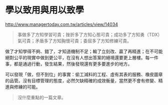 # 學以致用與用以致學

http://www.managertoday.com.tw/articles/view/14034

> 事做多了方知學習可貴；挫折多了方知心態可貴；成功多了方知勇（TDX）氣可貴；矛盾多了方知胸懷可貴；委屈多了方知修練可貴。

做了才知學得不夠、錯了，才知道機制不足；輸了立刻改、贏了再精進；在不可能絕對公平的現實中做到更公平，在沒有人想出答案的絕境還要更上層樓。每一件事，都是通過行動，發生結果，然後發現還有更多要進步的地方。

可以發現「做，但不到位」的事實：偷工減料的工程、虛有其表的服務、橡皮圖章的品管。沒有目標管理的態度，必然欠缺精確的成效衡量，當然更不會有修變、精進與修練的可能。

> 沒什麼重點的一篇文章。